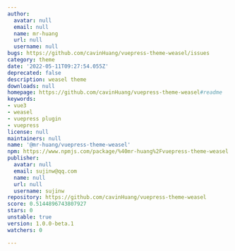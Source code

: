 ```yaml
---
author:
  avatar: null
  email: null
  name: mr-huang
  url: null
  username: null
bugs: https://github.com/cavinHuang/vuepress-theme-weasel/issues
category: theme
date: '2022-05-11T09:27:54.055Z'
deprecated: false
description: weasel theme
downloads: null
homepage: https://github.com/cavinHuang/vuepress-theme-weasel#readme
keywords:
- vue3
- weasel
- vuepress plugin
- vuepress
license: null
maintainers: null
name: '@mr-huang/vuepress-theme-weasel'
npm: https://www.npmjs.com/package/%40mr-huang%2Fvuepress-theme-weasel
publisher:
  avatar: null
  email: sujinw@qq.com
  name: null
  url: null
  username: sujinw
repository: https://github.com/cavinHuang/vuepress-theme-weasel
score: 0.5144896743807927
stars: 0
unstable: true
version: 1.0.0-beta.1
watchers: 0

---
```


